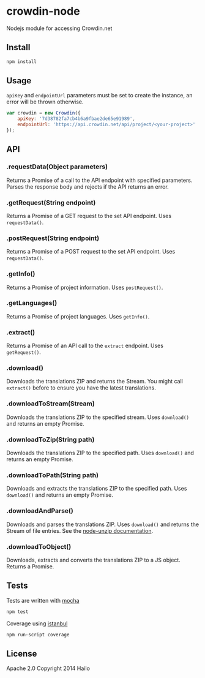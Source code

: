 crowdin-node
============

Nodejs module for accessing Crowdin.net

## Install

```bash
npm install
```

## Usage

`apiKey` and `endpointUrl` parameters must be set to create the instance, an error will be thrown otherwise.

```js
var crowdin = new Crowdin({
    apiKey: '7d38782fa7cb4b6a9fbae2de65e91989',
    endpointUrl: 'https://api.crowdin.net/api/project/<your-project>'
});
```

## API

### .requestData(Object parameters)
Returns a Promise of a call to the API endpoint with specified parameters.
Parses the response body and rejects if the API returns an error.

### .getRequest(String endpoint)
Returns a Promise of a GET request to the set API endpoint. Uses `requestData()`.

### .postRequest(String endpoint)
Returns a Promise of a POST request to the set API endpoint. Uses `requestData()`.

### .getInfo()
Returns a Promise of project information. Uses `postRequest()`.

### .getLanguages()
Returns a Promise of project languages. Uses `getInfo()`.

### .extract()
Returns a Promise of an API call to the `extract` endpoint. Uses `getRequest()`.

### .download()
Downloads the translations ZIP and returns the Stream.
You might call `extract()` before to ensure you have the latest translations.

### .downloadToStream(Stream)
Downloads the translations ZIP to the specified stream. Uses `download()` and returns an empty Promise.

### .downloadToZip(String path)
Downloads the translations ZIP to the specified path. Uses `download()` and returns an empty Promise.

### .downloadToPath(String path)
Downloads and extracts the translations ZIP to the specified path. Uses `download()` and returns an empty Promise.

### .downloadAndParse()
Downloads and parses the translations ZIP. Uses `download()` and returns the Stream of file entries.
See the [node-unzip documentation](https://github.com/EvanOxfeld/node-unzip#parse-zip-file-contents).

### .downloadToObject()
Downloads, extracts and converts the translations ZIP to a JS object. Returns a Promise.

## Tests

Tests are written with [mocha](http://visionmedia.github.io/mocha/)

```bash
npm test
```

Coverage using [istanbul](http://gotwarlost.github.io/istanbul/)

```bash
npm run-script coverage
```

## License

Apache 2.0
Copyright 2014 Hailo
